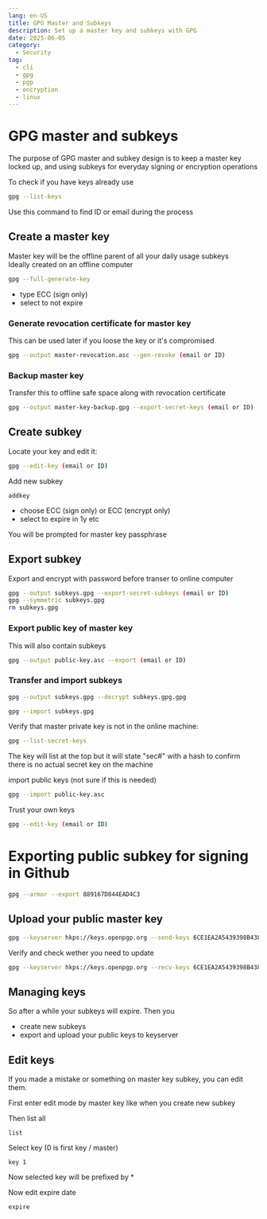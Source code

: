 ```yaml
---
lang: en-US
title: GPG Master and Subkeys
description: Set up a master key and subkeys with GPG
date: 2025-06-05
category:
  - Security
tag:
  - cli
  - gpg
  - pgp
  - encryption
  - linux
---
```


# GPG master and subkeys

The purpose of GPG master and subkey design is to keep a master key locked up, and using subkeys for everyday signing or encryption operations

To check if you have keys already use
```sh
gpg --list-keys
```

Use this command to find ID or email during the process

## Create a master key

Master key will be the offline parent of all your daily usage subkeys  
Ideally created on an offline computer

```sh
gpg --full-generate-key
```

- type ECC (sign only)
- select to not expire

### Generate revocation certificate for master key

This can be used later if you loose the key or it's compromised

```sh
gpg --output master-revocation.asc --gen-revoke (email or ID)
```

### Backup master key

Transfer this to offline safe space along with revocation certificate

```sh
gpg --output master-key-backup.gpg --export-secret-keys (email or ID)
```

## Create subkey

Locate your key and edit it:

```sh
gpg --edit-key (email or ID)
```

Add new subkey

```gpg
addkey
```

- choose ECC (sign only) or ECC (encrypt only)
- select to expire in 1y etc

You will be prompted for master key passphrase

## Export subkey

Export and encrypt with password before transer to online computer

```sh
gpg --output subkeys.gpg --export-secret-subkeys (email or ID)
gpg --symmetric subkeys.gpg
rm subkeys.gpg
```

### Export public key of master key

This will also contain subkeys

```sh
gpg --output public-key.asc --export (email or ID)
```

### Transfer and import subkeys

```sh
gpg --output subkeys.gpg --decrypt subkeys.gpg.gpg

gpg --import subkeys.gpg
```

Verify that master private key is not in the online machine:

```sh
gpg --list-secret-keys
```

The key will list at the top but it will state "sec#" with a hash to confirm there is no actual secret key on the machine

import public keys (not sure if this is needed)

```sh
gpg --import public-key.asc
```

Trust your own keys

```sh
gpg --edit-key (email or ID)
```

# Exporting public subkey for signing in Github

```sh
gpg --armor --export 889167D844EAD4C3
```

## Upload your public master key

```sh
gpg --keyserver hkps://keys.openpgp.org --send-keys 6CE1EA2A5439398B4389A4F8CF44D1B60C2E81E6
```

Verify and check wether you need to update
```sh
gpg --keyserver hkps://keys.openpgp.org --recv-keys 6CE1EA2A5439398B4389A4F8CF44D1B60C2E81E6
```

## Managing keys

So after a while your subkeys will expire. Then you

- create new subkeys
- export and upload your public keys to keyserver

## Edit keys

If you made a mistake or something on master key subkey, you can edit them.

First enter edit mode by master key like when you create new subkey

Then list all

```gpg
list
```

Select key (0 is first key / master)

```gpg
key 1
```

Now selected key will be prefixed by *

Now edit expire date

```gpg
expire
```